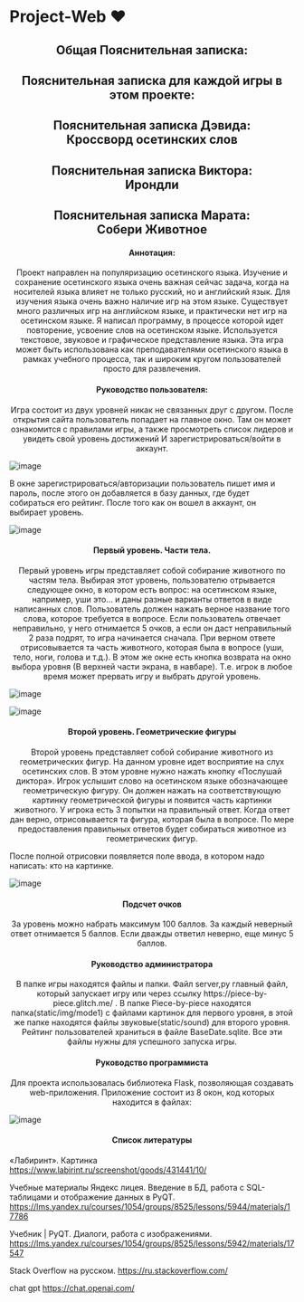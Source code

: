# Project-Web ❤️

<h2 align="center">
Общая Пояснительная записка:
</h2>


<h2 align="center">
Пояснительная записка для каждой игры в этом проекте:
</h2>




<h2 align="center">
Пояснительная записка Дэвида: <br> Кроссворд осетинских слов 
</h2>

<h2 align="center">
Пояснительная записка Виктора: <br> Ирондли
</h2>


<h2 align="center">
Пояснительная записка Марата: <br> Собери Животное
</h2>

<h4 align="center">
Аннотация:
</h4>

<p align="center">
Проект направлен на популяризацию осетинского языка. Изучение и сохранение осетинского языка очень важная сейчас задача, когда на носителей языка влияет не только русский, но и английский язык. Для изучения языка очень важно наличие игр на этом языке. Существует много различных игр на английском языке, и практически нет игр на осетинском языке. Я написал программу, в процессе которой идет повторение, усвоение слов на осетинском языке. Используется текстовое, звуковое и графическое представление языка. Эта игра может быть использована как преподавателями осетинского языка в рамках учебного процесса, так и широким кругом пользователей просто для развлечения.
</p>

<h4 align="center">
Руководство пользователя:
</h4>

<p align="center">
Игра состоит из двух уровней никак не связанных друг с другом. После открытия сайта пользователь попадает на главное окно. Там он может ознакомится с правилами игры, а также просмотреть список лидеров и увидеть свой уровень достижений И зарегистрироваться/войти в аккаунт.
    
![image](https://github.com/marathedziov/Project-Web/assets/151550733/3310dbbf-8a7c-4869-a640-d951cf660d58)
    
В окне зарегистрироваться/авторизации пользователь пишет имя и пароль, после этого он добавляется в базу данных, где будет собираться его рейтинг. После того как он вошел в аккаунт, он выбирает уровень.
    
![image](https://github.com/marathedziov/Project-Web/assets/151550733/43299d21-af37-4b90-b9d3-3d3c6aa111e8)
</p>


<h4 align="center">
Первый уровень. Части тела.
</h4>

<p align="center">
    Первый уровень игры представляет собой собирание животного по частям тела. Выбирая этот уровень, пользователю отрывается следующее окно, в котором есть вопрос: на осетинском языке, например, уши это… и даны разные варианты ответов в виде написанных слов. Пользователь должен нажать верное название того слова, которое требуется в вопросе. Если пользователь отвечает неправильно, у него отнимается 5 очков, а если он даст неправильный 2 раза подрят, то игра начинается сначала. При верном ответе отрисовывается та часть животного, которая была в вопросе (уши, тело, ноги, голова и т.д.). В этом же окне есть кнопка возврата на окно выбора уровня (В верхней части экрана, в навбаре). Т.е. игрок в любое время может прервать игру и выбрать другой уровень.

![image](https://github.com/marathedziov/Project-Web/assets/151550733/4f316652-d8cc-46ef-8103-32df155b5f0c)

![image](https://github.com/marathedziov/Project-Web/assets/151550733/3dab6bb7-f5f9-49f4-8f42-f0f446f9f8fa)

</p>

<h4 align="center">
Второй уровень. Геометрические фигуры
</h4>



<p align="center">
Второй уровень представляет собой собирание животного из геометрических фигур. На данном уровне идет восприятие на слух осетинских слов. В этом уровне нужно нажать кнопку «Послушай диктора». Игрок услышит слово на осетинском языке обозначающее геометрическую фигуру. Он должен нажать на соответствующую картинку геометрической фигуры и появится часть картинки животного. У игрока есть 3 попытки на правильный ответ. Когда ответ дан верно, отрисовывается та фигура, которая была в вопросе. По мере предоставления правильных ответов будет собираться животное из геометрических фигур.     
                                                                                                                  
			                                                    
После полной отрисовки появляется поле ввода, в котором надо написать: кто на картинке.

![image](https://github.com/marathedziov/Project-Web/assets/151550733/2c8d4e3d-0723-4709-8040-db1e1704e3cf)

</p>

<h4 align="center">
Подсчет очков
</h4>

<p align="center">
    За уровень можно набрать максимум 100 баллов. За каждый неверный ответ отнимается 5 баллов. Если дважды ответил неверно, еще минус 5 баллов.
</p>

<h4 align="center">
Руководство администратора
</h4>

<p align="center">
   В папке игры находятся файлы и папки. Файл server,py главный файл, который запускает игру или через ссылку https://piece-by-piece.glitch.me/ . В папке Piece-by-piece находятся папка(static/img/mode1) с файлами картинок для первого уровня, в этой же папке находятся файлы звуковые(static/sound) для второго уровня. Рейтинг пользователей храниться в файле BaseDate.sqlite. Все эти файлы нужны для успешного запуска игры.
</p>


<h4 align="center">
Руководство программиста
</h4>

<p align="center">
Для проекта использовалась библиотека Flask, позволяющая создавать web-приложения. Приложение состоит из 8 окон, код которых находится в файлах:
    
  ![image](https://github.com/marathedziov/Project-Web/assets/151550733/66ad449a-8954-4e60-bd09-8f8bd3eacab8)

</p>


<h4 align="center">
Список литературы
</h4>

«Лабиринт». Картинка 
https://www.labirint.ru/screenshot/goods/431441/10/


Учебные материалы Яндекс лицея.  Введение в БД, работа с SQL-таблицами и отображение данных в PyQT. 
https://lms.yandex.ru/courses/1054/groups/8525/lessons/5944/materials/17786


Учебник | PyQT. Диалоги, работа с изображениями. 
https://lms.yandex.ru/courses/1054/groups/8525/lessons/5942/materials/17547


Stack Overflow на русском. 
https://ru.stackoverflow.com/


chat gpt     https://chat.openai.com/








